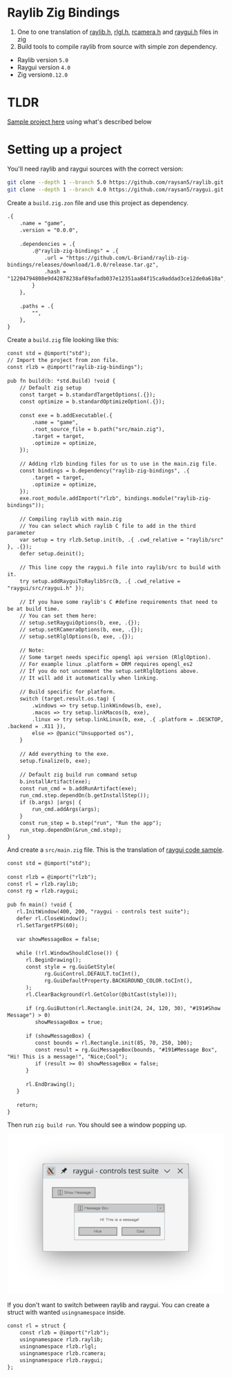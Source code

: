 # Raylib Zig Bindings

1. One to one translation of
   [raylib.h](https://github.com/raysan5/raylib/blob/master/src/raylib.h),
   [rlgl.h](https://github.com/raysan5/raylib/blob/master/src/rlgl.h),
   [rcamera.h](https://github.com/raysan5/raylib/blob/master/src/rcamera.h) and
   [raygui.h](https://github.com/raysan5/raygui/blob/master/src/raygui.h) files in zig
2. Build tools to compile raylib from source with simple zon dependency.

- Raylib version `5.0`
- Raygui version `4.0`
- Zig version`0.12.0`

# TLDR

[Sample project here](https://github.com/L-Briand/raylib-zig-bindings-sample) using what's described below

# Setting up a project

You'll need raylib and raygui sources with the correct version:

```bash
git clone --depth 1 --branch 5.0 https://github.com/raysan5/raylib.git
git clone --depth 1 --branch 4.0 https://github.com/raysan5/raygui.git
```

Create a `build.zig.zon` file and use this project as dependency.

```zon
.{
    .name = "game",
    .version = "0.0.0",

    .dependencies = .{
        .@"raylib-zig-bindings" = .{
            .url = "https://github.com/L-Briand/raylib-zig-bindings/releases/download/1.0.0/release.tar.gz",
            .hash = "12204794808e9d42878238af89afadb037e12351aa84f15ca9addad3ce12de0a610a",
        }
    },

    .paths = .{
        "",
    },
}
```

Create a `build.zig` file looking like this:

```zig
const std = @import("std");
// Import the project from zon file.
const rlzb = @import("raylib-zig-bindings");

pub fn build(b: *std.Build) !void {
    // Default zig setup
    const target = b.standardTargetOptions(.{});
    const optimize = b.standardOptimizeOption(.{});

    const exe = b.addExecutable(.{
        .name = "game",
        .root_source_file = b.path("src/main.zig"),
        .target = target,
        .optimize = optimize,
    });

    // Adding rlzb binding files for us to use in the main.zig file.
    const bindings = b.dependency("raylib-zig-bindings", .{
        .target = target,
        .optimize = optimize,
    });
    exe.root_module.addImport("rlzb", bindings.module("raylib-zig-bindings"));

    // Compiling raylib with main.zig
    // You can select which raylib C file to add in the third parameter
    var setup = try rlzb.Setup.init(b, .{ .cwd_relative = "raylib/src" }, .{});
    defer setup.deinit();

    // This line copy the raygui.h file into raylib/src to build with it.
    try setup.addRayguiToRaylibSrc(b, .{ .cwd_relative = "raygui/src/raygui.h" });

    // If you have some raylib's C #define requirements that need to be at build time. 
    // You can set them here:
    // setup.setRayguiOptions(b, exe, .{});
    // setup.setRCameraOptions(b, exe, .{});
    // setup.setRlglOptions(b, exe, .{});

    // Note: 
    // Some target needs specific opengl api version (RlglOption). 
    // For example linux .platform = DRM requires opengl_es2
    // If you do not uncomment the setup.setRlglOptions above.
    // It will add it automatically when linking.

    // Build specific for platform.
    switch (target.result.os.tag) {
        .windows => try setup.linkWindows(b, exe),
        .macos => try setup.linkMacos(b, exe),
        .linux => try setup.linkLinux(b, exe, .{ .platform = .DESKTOP, .backend = .X11 }),
        else => @panic("Unsupported os"),
    }

    // Add everything to the exe.
    setup.finalize(b, exe);

    // Default zig build run command setup
    b.installArtifact(exe);
    const run_cmd = b.addRunArtifact(exe);
    run_cmd.step.dependOn(b.getInstallStep());
    if (b.args) |args| {
        run_cmd.addArgs(args);
    }
    const run_step = b.step("run", "Run the app");
    run_step.dependOn(&run_cmd.step);
}
```

And create a `src/main.zig` file. This is the translation
of [raygui code sample](https://github.com/raysan5/raygui/tree/master?tab=readme-ov-file#code-sample).

```zig
const std = @import("std");

const rlzb = @import("rlzb");
const rl = rlzb.raylib;
const rg = rlzb.raygui;

pub fn main() !void {
   rl.InitWindow(400, 200, "raygui - controls test suite");
   defer rl.CloseWindow();
   rl.SetTargetFPS(60);

   var showMessageBox = false;

   while (!rl.WindowShouldClose()) {
      rl.BeginDrawing();
      const style = rg.GuiGetStyle(
            rg.GuiControl.DEFAULT.toCInt(),
            rg.GuiDefaultProperty.BACKGROUND_COLOR.toCInt(),
      );
      rl.ClearBackground(rl.GetColor(@bitCast(style)));

      if (rg.GuiButton(rl.Rectangle.init(24, 24, 120, 30), "#191#Show Message") > 0)
         showMessageBox = true;

      if (showMessageBox) {
         const bounds = rl.Rectangle.init(85, 70, 250, 100);
         const result = rg.GuiMessageBox(bounds, "#191#Message Box", "Hi! This is a message!", "Nice;Cool");
         if (result >= 0) showMessageBox = false;
      }

      rl.EndDrawing();
   }

   return;
}
```

Then run `zig build run`. You should see a window popping up.

![Raygui window](./raygui_screenshot.png)

If you don't want to switch between raylib and raygui. You can create a struct with wanted `usingnamespace` inside.

```zig 
const rl = struct {
    const rlzb = @import("rlzb");
    usingnamespace rlzb.raylib;
    usingnamespace rlzb.rlgl;
    usingnamespace rlzb.rcamera;
    usingnamespace rlzb.raygui;
};
```